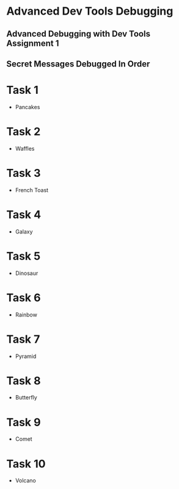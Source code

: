  # Advanced Dev Tools Debugging



 ## Advanced Debugging with Dev Tools Assignment 1
 ## Secret Messages Debugged In Order

 # Task 1
 - Pancakes

 # Task 2
 - Waffles

 # Task 3
 - French Toast

 # Task 4
 - Galaxy

 # Task 5
 - Dinosaur

 # Task 6
 - Rainbow

# Task 7
- Pyramid

 # Task 8
 - Butterfly

 # Task 9
 - Comet

 # Task 10
 - Volcano



